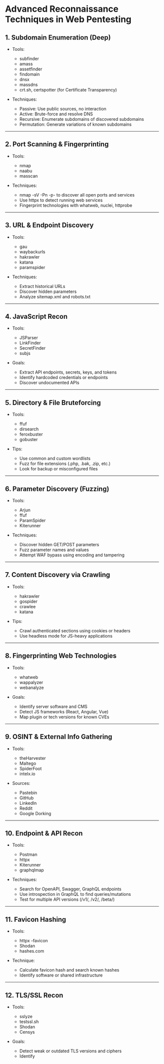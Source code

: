 # Advanced Reconnaissance Techniques in Web Pentesting

## 1. Subdomain Enumeration (Deep)

- Tools:
  - subfinder
  - amass
  - assetfinder
  - findomain
  - dnsx
  - massdns
  - crt.sh, certspotter (for Certificate Transparency)

- Techniques:
  - Passive: Use public sources, no interaction
  - Active: Brute-force and resolve DNS
  - Recursive: Enumerate subdomains of discovered subdomains
  - Permutation: Generate variations of known subdomains

---

## 2. Port Scanning & Fingerprinting

- Tools:
  - nmap
  - naabu
  - masscan

- Techniques:
  - nmap -sV -Pn -p- to discover all open ports and services
  - Use httpx to detect running web services
  - Fingerprint technologies with whatweb, nuclei, httprobe

---

## 3. URL & Endpoint Discovery

- Tools:
  - gau
  - waybackurls
  - hakrawler
  - katana
  - paramspider

- Techniques:
  - Extract historical URLs
  - Discover hidden parameters
  - Analyze sitemap.xml and robots.txt

---

## 4. JavaScript Recon

- Tools:
  - JSParser
  - LinkFinder
  - SecretFinder
  - subjs

- Goals:
  - Extract API endpoints, secrets, keys, and tokens
  - Identify hardcoded credentials or endpoints
  - Discover undocumented APIs

---

## 5. Directory & File Bruteforcing

- Tools:
  - ffuf
  - dirsearch
  - feroxbuster
  - gobuster

- Tips:
  - Use common and custom wordlists
  - Fuzz for file extensions (.php, .bak, .zip, etc.)
  - Look for backup or misconfigured files

---

## 6. Parameter Discovery (Fuzzing)

- Tools:
  - Arjun
  - ffuf
  - ParamSpider
  - Kiterunner

- Techniques:
  - Discover hidden GET/POST parameters
  - Fuzz parameter names and values
  - Attempt WAF bypass using encoding and tampering

---

## 7. Content Discovery via Crawling

- Tools:
  - hakrawler
  - gospider
  - crawlee
  - katana

- Tips:
  - Crawl authenticated sections using cookies or headers
  - Use headless mode for JS-heavy applications

---

## 8. Fingerprinting Web Technologies

- Tools:
  - whatweb
  - wappalyzer
  - webanalyze

- Goals:
  - Identify server software and CMS
  - Detect JS frameworks (React, Angular, Vue)
  - Map plugin or tech versions for known CVEs

---

## 9. OSINT & External Info Gathering

- Tools:
  - theHarvester
  - Maltego
  - SpiderFoot
  - intelx.io

- Sources:
  - Pastebin
  - GitHub
  - LinkedIn
  - Reddit
  - Google Dorking

---

## 10. Endpoint & API Recon

- Tools:
  - Postman
  - httpx
  - Kiterunner
  - graphqlmap

- Techniques:
  - Search for OpenAPI, Swagger, GraphQL endpoints
  - Use introspection in GraphQL to find queries/mutations
  - Test for multiple API versions (/v1/, /v2/, /beta/)

---

## 11. Favicon Hashing

- Tools:
  - httpx -favicon
  - Shodan
  - hashes.com

- Technique:
  - Calculate favicon hash and search known hashes
  - Identify software or shared infrastructure

---

## 12. TLS/SSL Recon

- Tools:
  - sslyze
  - testssl.sh
  - Shodan
  - Censys

- Goals:
  - Detect weak or outdated TLS versions and ciphers
  - Identify
